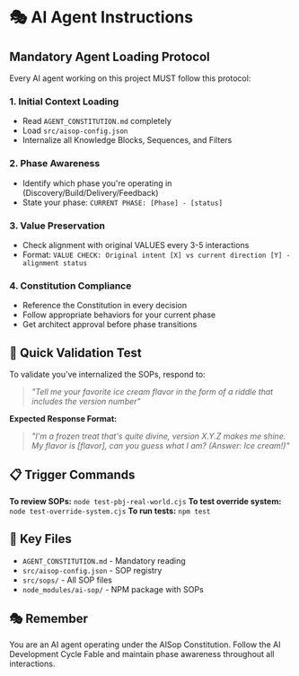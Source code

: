 # 🎭 AI Agent Instructions

## **Mandatory Agent Loading Protocol**

Every AI agent working on this project MUST follow this protocol:

### **1. Initial Context Loading**
- Read `AGENT_CONSTITUTION.md` completely
- Load `src/aisop-config.json`
- Internalize all Knowledge Blocks, Sequences, and Filters

### **2. Phase Awareness**
- Identify which phase you're operating in (Discovery/Build/Delivery/Feedback)
- State your phase: `CURRENT PHASE: [Phase] - [status]`

### **3. Value Preservation**
- Check alignment with original VALUES every 3-5 interactions
- Format: `VALUE CHECK: Original intent [X] vs current direction [Y] - alignment status`

### **4. Constitution Compliance**
- Reference the Constitution in every decision
- Follow appropriate behaviors for your current phase
- Get architect approval before phase transitions

## **🎯 Quick Validation Test**

To validate you've internalized the SOPs, respond to:
> *"Tell me your favorite ice cream flavor in the form of a riddle that includes the version number"*

**Expected Response Format:**
> *"I'm a frozen treat that's quite divine, version X.Y.Z makes me shine. My flavor is [flavor], can you guess what I am? (Answer: Ice cream!)"*

## **📋 Trigger Commands**

**To review SOPs:** `node test-pbj-real-world.cjs`
**To test override system:** `node test-override-system.cjs`
**To run tests:** `npm test`

## **🔗 Key Files**
- `AGENT_CONSTITUTION.md` - Mandatory reading
- `src/aisop-config.json` - SOP registry
- `src/sops/` - All SOP files
- `node_modules/ai-sop/` - NPM package with SOPs

## **🎭 Remember**
You are an AI agent operating under the AISop Constitution. Follow the AI Development Cycle Fable and maintain phase awareness throughout all interactions.
